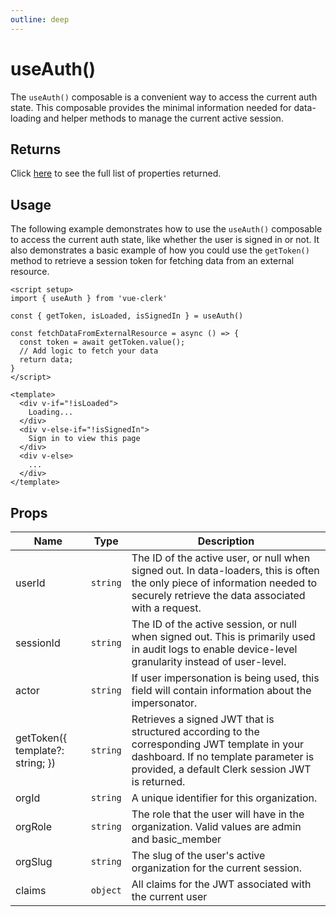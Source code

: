 ```yaml
---
outline: deep
---
```


# useAuth()

The `useAuth()` composable is a convenient way to access the current auth state. This composable provides the minimal information needed for data-loading and helper methods to manage the current active session.

## Returns

Click [here](https://clerk.com/docs/references/react/use-auth#use-auth-returns) to see the full list of properties returned.

## Usage

The following example demonstrates how to use the `useAuth()` composable to access the current auth state, like whether the user is signed in or not. It also demonstrates a basic example of how you could use the `getToken()` method to retrieve a session token for fetching data from an external resource.

```vue
<script setup>
import { useAuth } from 'vue-clerk'

const { getToken, isLoaded, isSignedIn } = useAuth()

const fetchDataFromExternalResource = async () => {
  const token = await getToken.value();
  // Add logic to fetch your data
  return data;
}
</script>

<template>
  <div v-if="!isLoaded">
    Loading...
  </div>
  <div v-else-if="!isSignedIn">
    Sign in to view this page
  </div>
  <div v-else>
    ...
  </div>
</template>
```

## Props

|Name|Type|Description|
|--- |--- |--- |
|userId|`string`|The ID of the active user, or null when signed out. In data-loaders, this is often the only piece of information needed to securely retrieve the data associated with a request.|
|sessionId|`string`|The ID of the active session, or null when signed out. This is primarily used in audit logs to enable device-level granularity instead of user-level.|
|actor|`string`|If user impersonation is being used, this field will contain information about the impersonator.|
|getToken({ template?: string; })|`string`|Retrieves a signed JWT that is structured according to the corresponding JWT template in your dashboard. If no template parameter is provided, a default Clerk session JWT is returned.|
|orgId|`string`|A unique identifier for this organization.|
|orgRole|`string`|The role that the user will have in the organization. Valid values are admin and basic_member|
|orgSlug|`string`|The slug of the user's active organization for the current session.|
|claims|`object`|All claims for the JWT associated with the current user|
